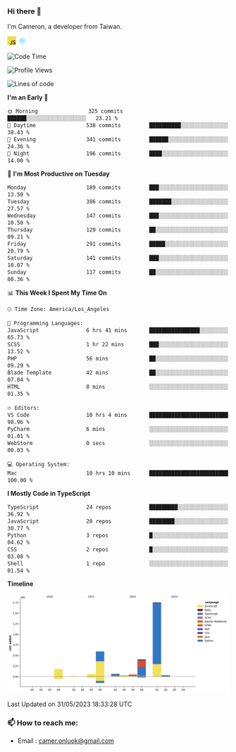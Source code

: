 ### Hi there 👋

I'm Cameron, a developer from Taiwan.


<code><img height="20" src="https://raw.githubusercontent.com/github/explore/80688e429a7d4ef2fca1e82350fe8e3517d3494d/topics/javascript/javascript.png"></code>
<code><img height="20" src="https://raw.githubusercontent.com/github/explore/80688e429a7d4ef2fca1e82350fe8e3517d3494d/topics/react/react.png"></code>



<!--START_SECTION:waka-->
![Code Time](http://img.shields.io/badge/Code%20Time-844%20hrs%206%20mins-blue)

![Profile Views](http://img.shields.io/badge/Profile%20Views-0-blue)

![Lines of code](https://img.shields.io/badge/From%20Hello%20World%20I%27ve%20Written-3.2%20million%20lines%20of%20code-blue)

**I'm an Early 🐤** 

```text
🌞 Morning                325 commits         ██████░░░░░░░░░░░░░░░░░░░   23.21 % 
🌆 Daytime                538 commits         ██████████░░░░░░░░░░░░░░░   38.43 % 
🌃 Evening                341 commits         ██████░░░░░░░░░░░░░░░░░░░   24.36 % 
🌙 Night                  196 commits         ████░░░░░░░░░░░░░░░░░░░░░   14.00 % 
```
📅 **I'm Most Productive on Tuesday** 

```text
Monday                   189 commits         ███░░░░░░░░░░░░░░░░░░░░░░   13.50 % 
Tuesday                  386 commits         ███████░░░░░░░░░░░░░░░░░░   27.57 % 
Wednesday                147 commits         ███░░░░░░░░░░░░░░░░░░░░░░   10.50 % 
Thursday                 129 commits         ██░░░░░░░░░░░░░░░░░░░░░░░   09.21 % 
Friday                   291 commits         █████░░░░░░░░░░░░░░░░░░░░   20.79 % 
Saturday                 141 commits         ███░░░░░░░░░░░░░░░░░░░░░░   10.07 % 
Sunday                   117 commits         ██░░░░░░░░░░░░░░░░░░░░░░░   08.36 % 
```


📊 **This Week I Spent My Time On** 

```text
🕑︎ Time Zone: America/Los_Angeles

💬 Programming Languages: 
JavaScript               6 hrs 41 mins       ████████████████░░░░░░░░░   65.73 % 
SCSS                     1 hr 22 mins        ███░░░░░░░░░░░░░░░░░░░░░░   13.52 % 
PHP                      56 mins             ██░░░░░░░░░░░░░░░░░░░░░░░   09.29 % 
Blade Template           42 mins             ██░░░░░░░░░░░░░░░░░░░░░░░   07.04 % 
HTML                     8 mins              ░░░░░░░░░░░░░░░░░░░░░░░░░   01.35 % 

🔥 Editors: 
VS Code                  10 hrs 4 mins       █████████████████████████   98.96 % 
PyCharm                  6 mins              ░░░░░░░░░░░░░░░░░░░░░░░░░   01.01 % 
WebStorm                 0 secs              ░░░░░░░░░░░░░░░░░░░░░░░░░   00.03 % 

💻 Operating System: 
Mac                      10 hrs 10 mins      █████████████████████████   100.00 % 
```

**I Mostly Code in TypeScript** 

```text
TypeScript               24 repos            █████████░░░░░░░░░░░░░░░░   36.92 % 
JavaScript               20 repos            ████████░░░░░░░░░░░░░░░░░   30.77 % 
Python                   3 repos             █░░░░░░░░░░░░░░░░░░░░░░░░   04.62 % 
CSS                      2 repos             █░░░░░░░░░░░░░░░░░░░░░░░░   03.08 % 
Shell                    1 repo              ░░░░░░░░░░░░░░░░░░░░░░░░░   01.54 % 
```



**Timeline**

![Lines of Code chart](https://raw.githubusercontent.com/camer0nluo/camer0nluo/main/assets/bar_graph.png)


 Last Updated on 31/05/2023 18:33:28 UTC
<!--END_SECTION:waka-->

### 📫 How to reach me:
- Email : camer.onluok@gmail.com

